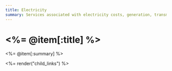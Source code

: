 ```yaml
---
title: Electricity
summary: Services associated with electricity costs, generation, transmission, delivery, and monitoring.
---
```


# <%= @item[:title] %>
<%= @item[:summary] %>

<%= render("child_links") %>
